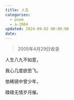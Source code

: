 ```yaml
---
title: 人生
categories:
  - poem
  - a-2004
updated: 2024-09-02 00:00:00
date:
---
```


> 2005年4月29日收录

人生八九不如意，

我心几度欲思飞。

依稀镜中曾少年，

碌碌无情岁月催。